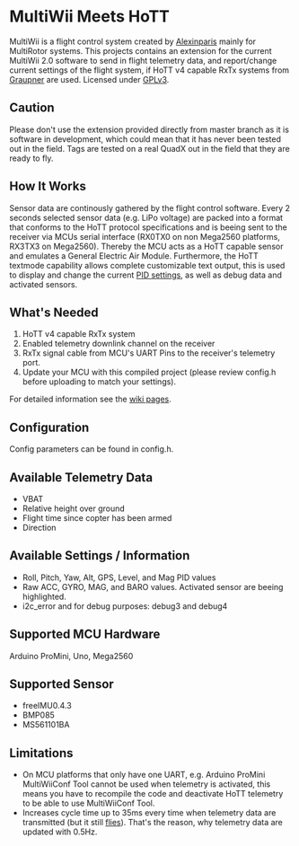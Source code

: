 MultiWii Meets HoTT
==============
MultiWii is a flight control system created by [Alexinparis] mainly for MultiRotor systems.
This projects contains an extension for the current MultiWii 2.0 software to send in flight telemetry data, 
and report/change current settings of the flight system, if HoTT v4 capable RxTx systems from [Graupner] are used.
Licensed under [GPLv3].

Caution
------------
Please don't use the extension provided directly from master branch as it is software in development, which could mean that
it has never been tested out in the field. Tags are tested on a real QuadX out in the field that they are ready to fly.

How It Works
------------
Sensor data are continously gathered by the flight control software. Every 2 seconds selected sensor data (e.g. LiPo voltage) are packed into a format
that conforms to the HoTT protocol specifications and is beeing sent to the receiver via MCUs serial interface (RX0TX0 on non Mega2560 platforms, RX3TX3 on Mega2560).
Thereby the MCU acts as a HoTT capable sensor and emulates a General Electric Air Module. 
Furthermore, the HoTT textmode capability allows complete customizable text output, this is used to display and change the current [PID settings], as well as debug data
and activated sensors. 

What's Needed
------------
1. HoTT v4 capable RxTx system
2. Enabled telemetry downlink channel on the receiver
3. RxTx signal cable from MCU's UART Pins to the receiver's telemetry port.
4. Update your MCU with this compiled project (please review config.h before uploading to match your settings).

For detailed information see the [wiki pages](MultiWii-HoTT/wiki).

Configuration
-------------
Config parameters can be found in config.h.

Available Telemetry Data
--------------
* VBAT
* Relative height over ground
* Flight time since copter has been armed
* Direction

Available Settings / Information
--------------
* Roll, Pitch, Yaw, Alt, GPS, Level, and Mag PID values 
* Raw ACC, GYRO, MAG, and BARO values. Activated sensor are beeing highlighted.
* i2c_error and for debug purposes: debug3 and debug4

Supported MCU Hardware
----------------------
Arduino ProMini, Uno, Mega2560

Supported Sensor
----------------
* freeIMU0.4.3
* BMP085
* MS561101BA

Limitations
-----------
* On MCU platforms that only have one UART, e.g. Arduino ProMini MultiWiiConf Tool cannot be used when telemetry is activated, 
this means you have to recompile the code and deactivate HoTT telemetry to be able to use MultiWiiConf Tool. 
* Increases cycle time up to 35ms every time when telemetry data are transmitted (but it still [flies]). That's the reason, why
telemetry data are updated with 0.5Hz.

[GPLv3]: https://github.com/obayer/MultiWii-HoTT/blob/master/LICENSE.txt
[Alexinparis]: http://www.multiwii.com/
[Graupner]: http://www.graupner.de/
[PID settings]: http://www.youtube.com/watch?v=rItCvYUPo_o
[flies]: http://www.youtube.com/watch?v=8MEnRZlQoGY
